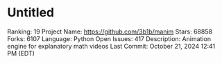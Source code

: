 # Untitled

Ranking: 19
Project Name: https://github.com/3b1b/manim
Stars: 68858
Forks: 6107
Language: Python
Open Issues: 417
Description: Animation engine for explanatory math videos
Last Commit: October 21, 2024 12:41 PM (EDT)